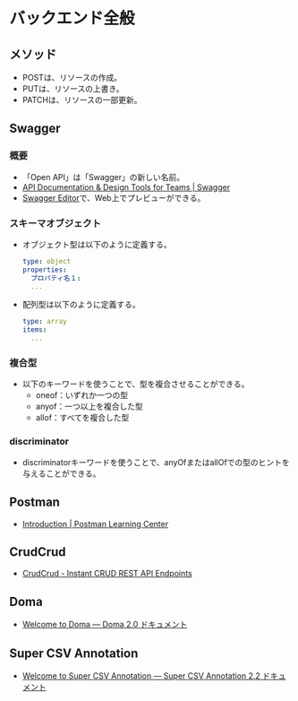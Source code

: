 ﻿# バックエンド全般
## メソッド
- POSTは、リソースの作成。
- PUTは、リソースの上書き。
- PATCHは、リソースの一部更新。

## Swagger
### 概要
- 「Open API」は「Swagger」の新しい名前。
- [API Documentation & Design Tools for Teams | Swagger](https://swagger.io/)
- [Swagger Editor](https://editor.swagger.io/)で、Web上でプレビューができる。

### スキーマオブジェクト
- オブジェクト型は以下のように定義する。
  ```yaml
  type: object
  properties:
    プロパティ名１:
    ...
  ```
- 配列型は以下のように定義する。
  ```yaml
  type: array
  items:
    ...
  ```

### 複合型
- 以下のキーワードを使うことで、型を複合させることができる。
	- oneof：いずれか一つの型
	- anyof：一つ以上を複合した型
	- allof：すべてを複合した型

### discriminator
- discriminatorキーワードを使うことで、anyOfまたはallOfでの型のヒントを与えることができる。

## Postman
- [Introduction | Postman Learning Center](https://learning.postman.com/docs/getting-started/introduction/)

## CrudCrud
- [CrudCrud - Instant CRUD REST API Endpoints](https://crudcrud.com/)

## Doma
- [Welcome to Doma — Doma 2.0 ドキュメント](https://doma.readthedocs.io/en/2.19.2/)

## Super CSV Annotation
- [Welcome to Super CSV Annotation — Super CSV Annotation 2.2 ドキュメント](https://mygreen.github.io/super-csv-annotation/sphinx/index.html)

